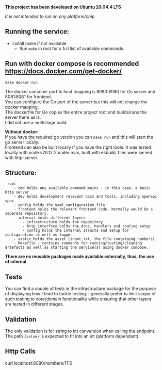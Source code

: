**This project has been developed on Ubuntu 20.04.4 LTS**

*It is not intended to run on any platform/chip*  

## Running the service:

- Install make if not available
  - Run ``make`` in root for a full list of available commands. 
## Run with docker compose is recommended https://docs.docker.com/get-docker/

  ``make docker-run``  
    
  The docker container port to host mapping is 8080:8080 for Go server and 8081:8081 for frontend.  
  You can configure the Go port of the server but this will not change the docker mapping.  
  The dockerfile for Go copies the entire project root and builds/runs the server there as is.  
  I did not use a multistage build.

**Without docker:**  
  If you have the required go version you can ``make run`` 
and this will start the go server locally.  
  Frontend can also be built locally if you have the right tools. It was tested locally with node v20.12.2 under nvm, built with esbuild, files were served with http-server.
## Structure:
    
    -root
        - cmd holds any available command mains - in this case, a basic http server
        - dev holds development relevant docs and tools, including openapi spec
        - config holds the yaml configuration file
        - frontend holds the relevant frontend code. Normally would be a separate repository.
        - internal holds different layers
            - infrastructure holds the repository
            - http_interface holds the dtos, handlers and routing setup
            - config holds the internal structs and setup for configuration as well as logger
        - static holds the asset (input.txt, the file containing numbers)
        - Makefile - contains commands for running/testing/cleaning artefacts as well as starting the service(s) using docker compose.
**There are no reusable packages made available externally, thus, the use of internal**

## Tests ##
You can find a couple of tests in the infrastructure package for the purpose of displaying how I tend to tackle testing.
I generally prefer to limit scope of such testing to core/domain functionality while ensuring that other layers are tested in different stages.

## Validation ##
The only validation is for string to int conversion when calling the endpoint.
The path ```{value}``` is expected to fit into an int (platform dependant).

## Http Calls ##
curl localhost:8080/numbers/1110